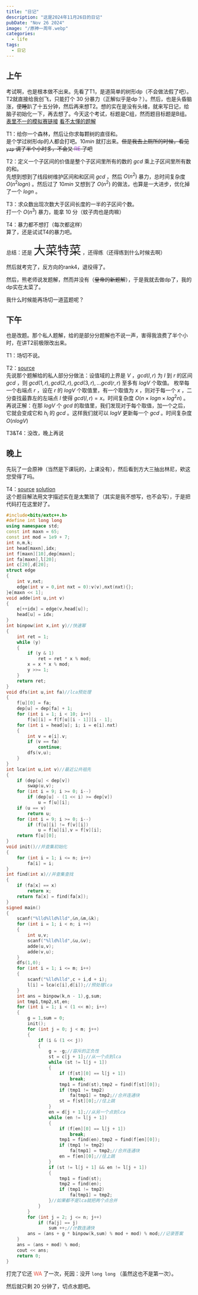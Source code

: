 ```yaml
---
title: "日记"
description: "这是2024年11月26日的日记"
pubDate: "Nov 26 2024"
image: "/原神一周年.webp"
categories:
  - life
tags:
  - 日记
---
```


## 上午
考试啊，也是根本做不出来。先看了T1，是道简单的树形dp（不会做法假了吧）。T2就直接给我创飞，只能打个 $30$ 分暴力（正解似乎是dp？）。然后，也是头昏脑涨，便~~睡~~趴了十五分钟，然后再来想T2。想的实在是没有头绪，就来写日记，给脑子初始化一下，再去想了。今天这个考试，标题是C组，然而题目标题是B组。  
<a href = "https://local.cwoi.com.cn:8443/contest/C0657" target = "_blank">表里不一的模拟赛链接</a> <a href = "https://gitee.com/ybz2010/OI/raw/main/exam/2024-11-26/1126%20C%E7%BB%84%E9%A2%98%E8%A7%A3.pdf" target = "_blank">看不太懂的题解</a>

T1：给你一个森林，然后让你求每颗树的直径和。  
是个学过树形dp的人都会打吧。$10min$ 就打出来。~~但是我去上厕所的时候，看见 `yzp` 调了半个小时多，不会又 <font color = "#9D3DCF">RE</font> 了吧~~

T2：定义一个子区间的价值是整个子区间里所有的数的 $gcd$ 乘上子区间里所有数的和。  
先想到想到了线段树维护区间和和区间 $gcd$ ，然后 $O(n^2)$ 暴力，总时间复杂度 $O(n^2logn)$ 。然后过了 $10min$ 又想到了 $O(n^2)$ 的做法，也算是一大进步，优化掉了一个 $logn$ 。

T3：求众数出现次数大于区间长度的一半的子区间个数。  
打一个 $O(n^3)$ 暴力，能拿 $10$ 分（蚊子肉也是肉嘛）

T4：暴力都不想打（每次都这样）  
算了，还是试试T4的暴力吧。

总结：还是 <font size = "6px">大菜特菜</font> ，还得练（还得练到什么时候去啊）

然后就考完了，反方向的rank4，退役得了。

然后，熊老师说发题解，然而并没有（~~皇帝的新题解~~），于是我就去做dp了，我的dp实在太菜了。

我什么时候能再场切一道蓝题呢？

## 下午
也是改题。那个私人题解，给的是部分分题解也不说一声，害得我浪费了半个小时，在讲T2前极限改出来。

T1：场切不说。

T2：<a href = "https://www.luogu.com.cn/problem/P9032" target = "_blank">source</a>  
先说那个题解给的私人部分分做法：设值域的上界是 $V$ ，$gcd(l,r)$ 为 $l$ 到 $r$ 的区间 $gcd$ ，则 $gcd(1,r),gcd(2,r),gcd(3,r),...gcd(r,r)$ 至多有 $logV$ 个取值。 
枚举每一个右端点 $r$ ，设在 $r$ 的 $logV$ 个取值里，有一个取值为 $x$ ，则对于每一个 $x$ ，二分查找最靠左的左端点 $l$ 使得 $gcd(l,r) = x$。时间复杂度 $O(n \times logn \times log^2n)$ 。  
再说正解：在那 $logV$ 个 $gcd$ 的取值里，我们发现对于每个取值，加一个之后，它就会变成它和 $h_i$ 的 $gcd$ 。这样我们就可以 $logV$ 更新每一个 $gcd$ 。时间复杂度 $O(nlogV)$ 

T3&T4：没改，晚上再说

## 晚上
先玩了一会原神（当然是下课玩的，上课没有），然后看到方大三抽出林尼，欸这您受得了吗。

T4：<a href = "https://www.luogu.com.cn/problem/P8315" target = "_blank">source</a> <a href = "https://www.luogu.com.cn/article/1a4wf66q" target = "_blank">solution</a>  
这个题目解法用文字描述实在是太繁琐了（其实是我不想写，也不会写），于是把代码打在这里好了。
```cpp
#include<bits/extc++.h>
#define int long long
using namespace std;
const int maxn = 65;
const int mod = 1e9 + 7;
int n,m,k;
int head[maxn],idx;
int f[maxn][10],dep[maxn];
int fa[maxn],l[20];
int c[20],d[20];
struct edge
{
    int v,nxt;
    edge(int v = 0,int nxt = 0):v(v),nxt(nxt){};
}e[maxn << 1];
void adde(int u,int v)
{
    e[++idx] = edge(v,head[u]);
    head[u] = idx;
}
int binpow(int x,int y)//快速幂
{
    int ret = 1;
    while (y)
    {
        if (y & 1)
            ret = ret * x % mod;
        x = x * x % mod;
        y >>= 1;
    }
    return ret;
}
void dfs(int u,int fa)//lca预处理
{
    f[u][0] = fa;
    dep[u] = dep[fa] + 1;
    for (int i = 1; i < 10; i++)
        f[u][i] = f[f[u][i - 1]][i - 1];
    for (int i = head[u]; i; i = e[i].nxt)
    {
        int v = e[i].v;
        if (v == fa)
            continue;
        dfs(v,u);
    }
}
int lca(int u,int v)//最近公共祖先
{
    if (dep[u] < dep[v])
        swap(u,v);
    for (int i = 9; i >= 0; i--)
        if (dep[u] - (1 << i) >= dep[v])
            u = f[u][i];
    if (u == v)
        return u;
    for (int i = 9; i >= 0; i--)
        if (f[u][i] != f[v][i])
            u = f[u][i],v = f[v][i];
    return f[u][0];
}
void init()//并查集初始化
{
    for (int i = 1; i <= n; i++)
        fa[i] = i;
}
int find(int x)//并查集查找
{
    if (fa[x] == x)
        return x;
    return fa[x] = find(fa[x]);
}
signed main()
{
    scanf("%lld%lld%lld",&n,&m,&k);
    for (int i = 1; i < n; i ++)
    {
        int u,v;
        scanf("%lld%lld",&u,&v);
        adde(u,v);
        adde(v,u);
    }
    dfs(1,0);
    for (int i = 1; i <= m; i++)
    {
        scanf("%lld%lld",c + i,d + i);
        l[i] = lca(c[i],d[i]);//预处理lca
    }
    int ans = binpow(k,n - 1),g,sum;
    int tmp1,tmp2,st,en;
    for (int i = 1; i < (1 << m); i++)
    {
        g = 1,sum = 0;
        init();
        for (int j = 0; j < m; j++)
        {
            if (i & (1 << j))
            {
                g = -g;//容斥的正负性
                st = c[j + 1];//从一个点到lca
                while (st != l[j + 1])
                {
                    if (f[st][0] == l[j + 1])
                        break;
                    tmp1 = find(st),tmp2 = find(f[st][0]);
                    if (tmp1 != tmp2)
                        fa[tmp1] = tmp2;//合并连通块
                    st = f[st][0];//往上跳
                }
                en = d[j + 1];//从另一个点到lca
                while (en != l[j + 1])
                {
                    if (f[en][0] == l[j + 1])
                        break;
                    tmp1 = find(en),tmp2 = find(f[en][0]);
                    if (tmp1 != tmp2)
                        fa[tmp1] = tmp2;//合并连通块
                    en = f[en][0];//往上跳
                }
                if (st != l[j + 1] && en != l[j + 1])
                {
                    tmp1 = find(st);
                    tmp2 = find(en);
                    if (tmp1 != tmp2)
                        fa[tmp1] = tmp2;
                }//如果都不是lca就把两个点合并
            }
        }
        for (int j = 2; j <= n; j++)
            if (fa[j] == j)
                sum ++;//计数连通快
        ans = (ans + g * binpow(k,sum) % mod + mod) % mod;//记录答案
    }
    ans = (ans + mod) % mod;
    cout << ans;
    return 0;
}
```  
打完了它还 <font color = "#E74C3C">WA</font> 了一次，死因：没开 `long long` （虽然这也不是第一次）。

然后就只剩 $20$ 分钟了，切点水题吧。